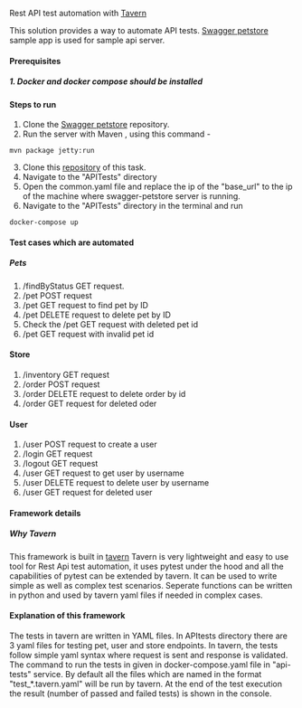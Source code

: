Rest API test automation with [Tavern](https://tavern.readthedocs.io/en/latest/)

This solution provides a way to automate API tests.
[Swagger petstore](https://github.com/swagger-api/swagger-petstore) sample app is used for sample api server.

#### Prerequisites
##### 1. Docker and docker compose should be installed

#### Steps to run
1. Clone the [Swagger petstore](https://github.com/swagger-api/swagger-petstore) repository.
2. Run the server with Maven , using this command -
```
mvn package jetty:run
```
3. Clone this [repository](https://github.com/niteshxy/nitesh-singh) of this task.
4. Navigate to the "APITests" directory
5. Open the common.yaml file and replace the ip of the "base_url" to the ip of the machine where swagger-petstore server is running.
6. Navigate to the "APITests" directory in the terminal and run
```
docker-compose up
```

#### Test cases which are automated

##### Pets
1. /findByStatus GET request.
2. /pet POST request
3. /pet GET request to find pet by ID
4. /pet DELETE request to delete pet by ID
5. Check the /pet GET request with deleted pet id
6. /pet GET request with invalid pet id


#### Store
1. /inventory GET request
2. /order POST request
3. /order DELETE request to delete order by id
4. /order GET request for deleted oder

#### User
1. /user POST request to create a user
2. /login GET request
3. /logout GET request
4. /user GET request to get user by username
5. /user DELETE request to delete user by username
6. /user GET request for deleted user


#### Framework details

##### Why Tavern
This framework is built in [tavern](https://tavern.readthedocs.io/en/latest/)
Tavern is very lightweight and easy to use tool for Rest Api test automation, it uses pytest under the hood and all the capabilities of pytest can be extended by tavern.
It can be used to write simple as well as complex test scenarios. Seperate functions can be written in python and used by tavern yaml files if needed in complex cases.

#### Explanation of this framework
The tests in tavern are written in YAML files. In APItests directory there are 3 yaml files for testing pet, user and store endpoints.
In tavern, the tests follow simple yaml syntax where request is sent and response is validated. The command to run the tests in given in docker-compose.yaml file in "api-tests" service. By default all the files which are named in the format "test_*.tavern.yaml" will be run by tavern.
At the end of the test execution the result (number of passed and failed tests) is shown in the console.


